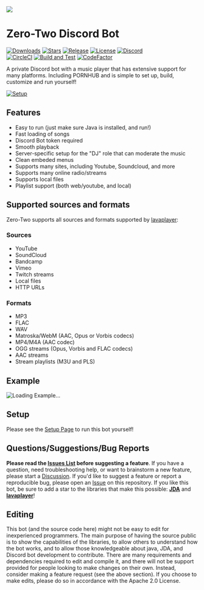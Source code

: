 <img src="https://private-user-images.githubusercontent.com/123037581/382641059-37edfd0f-6be9-49c8-a34f-6deedde39f47.png?jwt=eyJhbGciOiJIUzI1NiIsInR5cCI6IkpXVCJ9.eyJpc3MiOiJnaXRodWIuY29tIiwiYXVkIjoicmF3LmdpdGh1YnVzZXJjb250ZW50LmNvbSIsImtleSI6ImtleTUiLCJleHAiOjE3MzA2OTU0ODYsIm5iZiI6MTczMDY5NTE4NiwicGF0aCI6Ii8xMjMwMzc1ODEvMzgyNjQxMDU5LTM3ZWRmZDBmLTZiZTktNDljOC1hMzRmLTZkZWVkZGUzOWY0Ny5wbmc_WC1BbXotQWxnb3JpdGhtPUFXUzQtSE1BQy1TSEEyNTYmWC1BbXotQ3JlZGVudGlhbD1BS0lBVkNPRFlMU0E1M1BRSzRaQSUyRjIwMjQxMTA0JTJGdXMtZWFzdC0xJTJGczMlMkZhd3M0X3JlcXVlc3QmWC1BbXotRGF0ZT0yMDI0MTEwNFQwNDM5NDZaJlgtQW16LUV4cGlyZXM9MzAwJlgtQW16LVNpZ25hdHVyZT1mMzMyYjM5NWM5NjIwZTdhOWEzODNjYTQ1Y2U5ZTM2NTY5MjM4ZTFiMmJlMGM5N2EyYjhkMWMwMzEwMTdkMzI4JlgtQW16LVNpZ25lZEhlYWRlcnM9aG9zdCJ9.3yXd74abx04LnVLtCY6FAzsqFwRuhPx1ZJM4spa2W5w"/>

# Zero-Two Discord Bot

[![Downloads](https://img.shields.io/github/downloads/jagrosh/MusicBot/total.svg)](https://github.com/TryNotDying/ZeroTwo/releases/latest)
[![Stars](https://img.shields.io/github/stars/jagrosh/MusicBot.svg)](https://github.com/TryNotDying/ZeroTwo/stargazers)
[![Release](https://img.shields.io/github/release/jagrosh/MusicBot.svg)](https://github.com/TryNotDying/ZeroTwo/releases/latest)
[![License](https://img.shields.io/github/license/jagrosh/MusicBot.svg)](https://github.com/TryNotDying/ZeroTwo/blob/master/LICENSE)
[![Discord](https://discordapp.com/api/guilds/147698382092238848/widget.png)](https://discord.gg/inserthere)<br>
[![CircleCI](https://dl.circleci.com/status-badge/img/gh/jagrosh/MusicBot/tree/master.svg?style=svg)](https://dl.circleci.com/status-badge/redirect/gh/TryNotDying/ZeroTwo/tree/master)
[![Build and Test](https://github.com/jagrosh/MusicBot/actions/workflows/build-and-test.yml/badge.svg)](https://github.com/TryNotDying/ZeroTwo/actions/workflows/build-and-test.yml)
[![CodeFactor](https://www.codefactor.io/repository/github/jagrosh/musicbot/badge)](https://www.codefactor.io/repository/github/TryNotDying/ZeroTwo)

A private Discord bot with a music player that has extensive support for many platforms. Including PORNHUB and is simple to set up, build, customize and run yourself!

[![Setup](http://i.imgur.com/VvXYp5j.png)](https://jmusicbot.com/setup)

## Features
  * Easy to run (just make sure Java is installed, and run!)
  * Fast loading of songs
  * Discord Bot token required
  * Smooth playback
  * Server-specific setup for the "DJ" role that can moderate the music
  * Clean embeded menus
  * Supports many sites, including Youtube, Soundcloud, and more
  * Supports many online radio/streams
  * Supports local files
  * Playlist support (both web/youtube, and local)

## Supported sources and formats
Zero-Two supports all sources and formats supported by [lavaplayer](https://github.com/sedmelluq/lavaplayer#supported-formats):
### Sources
  * YouTube
  * SoundCloud
  * Bandcamp
  * Vimeo
  * Twitch streams
  * Local files
  * HTTP URLs
### Formats
  * MP3
  * FLAC
  * WAV
  * Matroska/WebM (AAC, Opus or Vorbis codecs)
  * MP4/M4A (AAC codec)
  * OGG streams (Opus, Vorbis and FLAC codecs)
  * AAC streams
  * Stream playlists (M3U and PLS)

## Example
![Loading Example...](https://i.imgur.com/kVtTKvS.gif)

## Setup
Please see the [Setup Page](https://jmusicbot.com/setup) to run this bot yourself!

## Questions/Suggestions/Bug Reports
**Please read the [Issues List](https://github.com/TryNotDying/ZeroTwo/issues) before suggesting a feature**. If you have a question, need troubleshooting help, or want to brainstorm a new feature, please start a [Discussion](https://github.com/TryNotDying/ZeroTwo/discussions). If you'd like to suggest a feature or report a reproducible bug, please open an [Issue](https://github.com/TryNotDying/ZeroTwo/issues) on this repository. If you like this bot, be sure to add a star to the libraries that make this possible: [**JDA**](https://github.com/DV8FromTheWorld/JDA) and [**lavaplayer**](https://github.com/sedmelluq/lavaplayer)!

## Editing
This bot (and the source code here) might not be easy to edit for inexperienced programmers. The main purpose of having the source public is to show the capabilities of the libraries, to allow others to understand how the bot works, and to allow those knowledgeable about java, JDA, and Discord bot development to contribute. There are many requirements and dependencies required to edit and compile it, and there will not be support provided for people looking to make changes on their own. Instead, consider making a feature request (see the above section). If you choose to make edits, please do so in accordance with the Apache 2.0 License.
